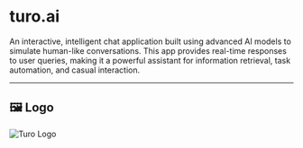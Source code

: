 # turo.ai

An interactive, intelligent chat application built using advanced AI models to simulate human-like conversations. This app provides real-time responses to user queries, making it a powerful assistant for information retrieval, task automation, and casual interaction.

---

## 🖼️ Logo

![Turo Logo](https://raw.githubusercontent.com/<051188-rk>/turo.ai/main/src/assets/logo.png)
